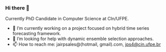 ### Hi there 👋
Currently PhD Candidate in Computer Science at CIn/UFPE.

- 🔭 I’m currently working on a project focused on hybrid time series forecasting framework.
- 🤔 I’m looking for help with dynamic ensemble selection approaches.
- 📫 How to reach me: jairpsales@(hotmail, gmail).com, jps4@cin.ufpe.br


<!--
**jairpaulino/jairpaulino** is a ✨ _special_ ✨ repository because its `README.md` (this file) appears on your GitHub profile.
-->

